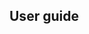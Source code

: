 <div class="range range-xs-left">
<div class="cell-xs-10 cell-lg-6 text-md-left inset-md-right-80 cell-lg-push-1 offset-top-50 offset-lg-top-0">
<h2 id="content" class="h1">User guide</h2>
<div class="offset-top-30 offset-md-top-50">
</div>
</div>
</div>